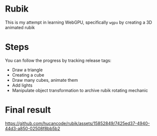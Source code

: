 # Rubik
This is my attempt in learning WebGPU, specifically `wgpu` by creating a 3D animated rubik

# Steps
You can follow the progress by tracking release tags:
- Draw a triangle
- Creating a cube
- Draw many cubes, animate them
- Add lights
- Manipulate object transformation to archive rubik rotating mechanic 

# Final result

https://github.com/hucancode/rubik/assets/15852849/7425ed37-4940-44d3-a850-02508f8bb5b2

